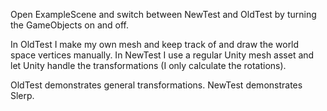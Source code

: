 Open ExampleScene and switch between NewTest and OldTest by turning the GameObjects on and off.

In OldTest I make my own mesh and keep track of and draw the world space vertices manually.
In NewTest I use a regular Unity mesh asset and let Unity handle the transformations (I only calculate the rotations).

OldTest demonstrates general transformations.
NewTest demonstrates Slerp.
